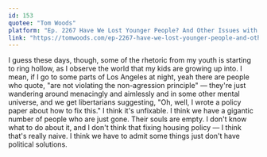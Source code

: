 ```yaml
---
id: 153
quotee: "Tom Woods"
platform: "Ep. 2267 Have We Lost Younger People? And Other Issues with Ezra Wyrick"
link: "https://tomwoods.com/ep-2267-have-we-lost-younger-people-and-other-issues-with-ezra-wyrick/"
---
```


I guess these days, though, some of the rhetoric from my youth is starting to ring hollow, as I observe the world that my kids are growing up into. I mean, if I go to some parts of Los Angeles at night, yeah there are people who quote, "are not violating the non-agression principle" — they're just wandering around menacingly and aimlessly and in some other mental universe, and we get libertarians suggesting, "Oh, well, I wrote a policy paper about how to fix this." I think it's unfixable. I think we have a gigantic number of people who are just gone. Their souls are empty. I don't know what to do about it, and I don't think that fixing housing policy — I think that's really naive. I think we have to admit some things just don't have political solutions.
